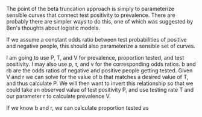 
The point of the beta truncation approach is simply to parameterize sensible curves that connect test positivity to prevalence. There are probably there are simpler ways to do this, one of which was suggested by Ben's thoughts about logistic models.

If we assume a constant odds ratio between test probabilities of positive and negative people, this should also parameterize a sensible set of curves. 

I am going to use P, T, and V for prevalence, proportion tested, and test positivity. I may also use p, τ, and v for the corresponding odds ratios. b and rb are the odds ratios of negative and positive people getting tested. Given V and r we can solve for the value of b that matches a desired value of T, and thus calculate P. We will then want to invert this relationship so that we could take an observed value of test positivity P, and use testing rate T and our parameter r to calculate prevalence V.

If we know b and r, we can calculate proportion tested as 

